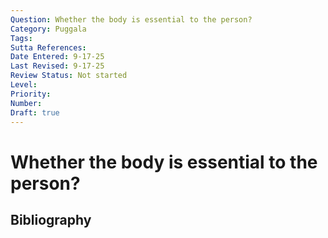 ```yaml
---
Question: Whether the body is essential to the person?
Category: Puggala
Tags: 
Sutta References: 
Date Entered: 9-17-25
Last Revised: 9-17-25
Review Status: Not started
Level: 
Priority: 
Number: 
Draft: true
---
```


# Whether the body is essential to the person?

## Bibliography

<!-- 

Notes:



-->